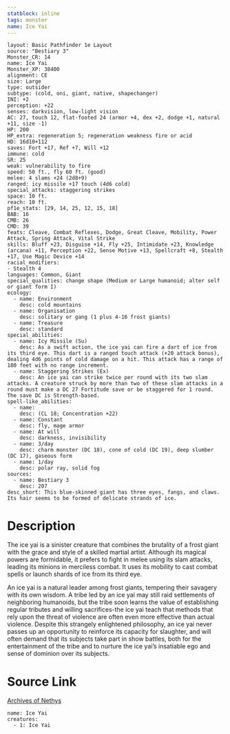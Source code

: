 ```yaml
---
statblock: inline
tags: monster
name: Ice Yai
---
```

```statblock
layout: Basic Pathfinder 1e Layout
source: "Bestiary 3"
Monster_CR: 14
name: Ice Yai
Monster_XP: 38400
alignment: CE
size: Large
type: outsider
subtype: (cold, oni, giant, native, shapechanger)
INI: +2
perception: +22
senses: darkvision, low-light vision
AC: 27, touch 12, flat-footed 24 (armor +4, dex +2, dodge +1, natural +11, size -1)
HP: 200
HP_extra: regeneration 5; regeneration weakness fire or acid
HD: 16d10+112
saves: Fort +17, Ref +7, Will +12
immune: cold
SR: 25
weak: vulnerability to fire
speed: 50 ft., fly 60 ft. (good)
melee: 4 slams +24 (2d8+9)
ranged: icy missile +17 touch (4d6 cold)
special_attacks: staggering strikes
space: 10 ft.
reach: 10 ft.
pf1e_stats: [29, 14, 25, 12, 15, 18]
BAB: 16
CMB: 26
CMD: 39
feats: Cleave, Combat Reflexes, Dodge, Great Cleave, Mobility, Power Attack, Spring Attack, Vital Strike
skills: Bluff +23, Disguise +14, Fly +25, Intimidate +23, Knowledge (arcana) +11, Perception +22, Sense Motive +13, Spellcraft +8, Stealth +17, Use Magic Device +14
racial_modifiers:
- Stealth 4
languages: Common, Giant
special_qualities: change shape (Medium or Large humanoid; alter self or giant form I)
ecology:
  - name: Environment
    desc: cold mountains
  - name: Organisation
    desc: solitary or gang (1 plus 4-16 frost giants)
  - name: Treasure
    desc: standard
special_abilities:
  - name: Icy Missile (Su)
    desc: As a swift action, the ice yai can fire a dart of ice from its third eye. This dart is a ranged touch attack (+20 attack bonus), dealing 4d6 points of cold damage on a hit. This attack has a range of 180 feet with no range increment.
  - name: Staggering Strikes (Ex)
    desc: An ice yai can strike twice per round with its two slam attacks. A creature struck by more than two of these slam attacks in a round must make a DC 27 Fortitude save or be staggered for 1 round. The save DC is Strength-based.
spell-like_abilities:
  - name:
    desc: (CL 18; Concentration +22)
  - name: Constant
    desc: fly, mage armor
  - name: At will
    desc: darkness, invisibility
  - name: 3/day
    desc: charm monster (DC 18), cone of cold (DC 19), deep slumber (DC 17), gaseous form
  - name: 1/day
    desc: polar ray, solid fog
sources:
  - name: Bestiary 3
    desc: 207
desc_short: This blue-skinned giant has three eyes, fangs, and claws. Its hair seems to be formed of delicate strands of ice.
```
# Description
The ice yai is a sinister creature that combines the brutality of a frost giant with the grace and style of a skilled martial artist. Although its magical powers are formidable, it prefers to fight in melee using its slam attacks, leading its minions in merciless combat. It uses its mobility to cast combat spells or launch shards of ice from its third eye.

An ice yai is a natural leader among frost giants, tempering their savagery with its own wisdom. A tribe led by an ice yai may still raid settlements of neighboring humanoids, but the tribe soon learns the value of establishing regular tributes and willing sacrifices-the ice yai teach that methods that rely upon the threat of violence are often even more effective than actual violence. Despite this strangely enlightened philosophy, an ice yai never passes up an opportunity to reinforce its capacity for slaughter, and will often demand that its subjects take part in show battles, both for the entertainment of the tribe and to nurture the ice yai’s insatiable ego and sense of dominion over its subjects.
# Source Link
[Archives of Nethys](https://aonprd.com/MonsterDisplay.aspx?ItemName=Ice%20Yai)
```encounter-table
name: Ice Yai
creatures:
  - 1: Ice Yai
```
